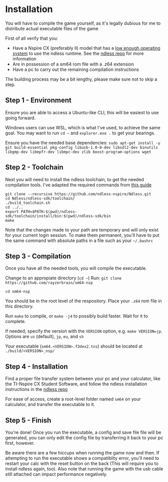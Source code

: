 # Installation
You will have to compile the game yourself, as it's legally dubious for me to distribute actual executable files of the game

First of all verify that you:
- Have a Nspire CX (preferably II) model that has a <ins>low enough operating system</ins> to use the ndless runtime. See the [ndless repo](https://github.com/ndless-nspire/Ndless) for more information
- Are in possession of a sm64 rom file with a .z64 extension
- Have a pc to carry out the remaining compilation instructions

The building process may be a bit lengthy, please make sure not to skip a step.

## Step 1 - Environment
Ensure you are able to access a Ubuntu-like CLI, this will be easiest to use going forward.

Windows users can use WSL, which is what I've used, to achieve the same goal. You may want to run `cd ~` and `explorer.exe .` to get your bearings.

Ensure you have the needed base dependencies: `sudo apt-get install -y git build-essential pkg-config libusb-1.0-0-dev libsdl2-dev binutils libgmp-dev libmpfr-dev libmpc-dev zlib boost-program-options wget`

## Step 2 - Toolchain

Next you will need to install the ndless toolchain, to get the needed compilation tools. I've adapted the required commands from [this guide](https://hackspire.org/index.php/C_and_assembly_development_introduction)

```
git clone --recursive https://github.com/ndless-nspire/Ndless.git
cd Ndless/ndless-sdk/toolchain/
./build_toolchain.sh
cd ../..
export PATH=$PATH:$(pwd)/ndless-sdk/toolchain/install/bin:$(pwd)/ndless-sdk/bin
make
```

Note that the changes made to your path are temporary and will only exist for your current login session. To make them permanent, you'll have to put the same command with absolute paths in a file such as your `~/.bashrc`

## Step 3 - Compilation

Once you have all the needed tools, you will compile the executable.

Change to an appropiate directory (`cd ~`)
Run: `git clone https://github.com/rayzerbrain/sm64-nsp`

`cd sm64-nsp`

You should be in the root level of the respository. Place your `.z64` rom file in this directory.

Run `make` to compile, or `make -j4` to possibly build faster. Wait for it to complete.

If needed, specify the version with the `VERSION` option, e.g. `make VERSION=jp`. Options are `us` (default), `jp`, `eu`, and `sh` 

Your executable (`sm64.<VERSION>.f3dex2.tns`) should be located at `./build/<VERSION>_nsp/`

## Step 4 - Installation

Find a proper file transfer system between your pc and your calculator, like the TI-Nspire CX Student Software, and follow the ndless installation instructions in the [ndless repo](https://github.com/ndless-nspire/Ndless)

For ease of access, create a root-level folder named `sm64` on your calculator, and transfer the executable to it.

## Step 5 - Finish

You're done! Once you run the executable, a config and save file file will be generated, you can only edit the config file by transferring it back to your pc first, however.

Be aware there are a few hiccups when running the game now and then. If attempting to run the executable shows a compatiblity error, you'll need to restart your calc with the reset button on the back (This will require you to install ndless again, too). Also note that running the game with the usb cable still attached can impact performance negatively.
